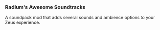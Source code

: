 ### Radium's Awesome Soundtracks

A soundpack mod that adds several sounds and ambience options to your Zeus experience.
